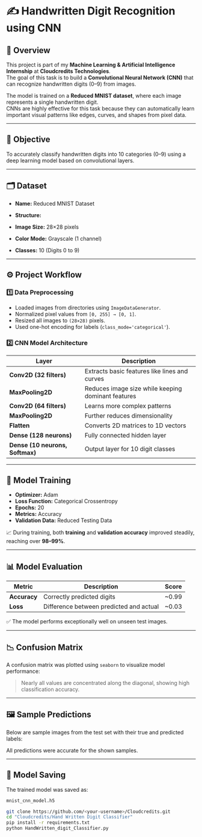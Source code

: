 # ✍️ Handwritten Digit Recognition using CNN

## 📘 Overview  
This project is part of my **Machine Learning & Artificial Intelligence Internship** at **Cloudcredits Technologies**.  
The goal of this task is to build a **Convolutional Neural Network (CNN)** that can recognize handwritten digits (0–9) from images.  

The model is trained on a **Reduced MNIST dataset**, where each image represents a single handwritten digit.  
CNNs are highly effective for this task because they can automatically learn important visual patterns like edges, curves, and shapes from pixel data.

---

## 🎯 Objective  
To accurately classify handwritten digits into 10 categories (0–9) using a deep learning model based on convolutional layers.

---

## 🗂 Dataset  
- **Name:** Reduced MNIST Dataset  
- **Structure:**

- **Image Size:** 28×28 pixels  
- **Color Mode:** Grayscale (1 channel)  
- **Classes:** 10 (Digits 0 to 9)

---

## ⚙️ Project Workflow  

### 1️⃣ Data Preprocessing  
- Loaded images from directories using `ImageDataGenerator`.  
- Normalized pixel values from `[0, 255] → [0, 1]`.  
- Resized all images to `(28×28)` pixels.  
- Used one-hot encoding for labels (`class_mode='categorical'`).  

### 2️⃣ CNN Model Architecture  
| Layer | Description |
|-------|--------------|
| **Conv2D (32 filters)** | Extracts basic features like lines and curves |
| **MaxPooling2D** | Reduces image size while keeping dominant features |
| **Conv2D (64 filters)** | Learns more complex patterns |
| **MaxPooling2D** | Further reduces dimensionality |
| **Flatten** | Converts 2D matrices to 1D vectors |
| **Dense (128 neurons)** | Fully connected hidden layer |
| **Dense (10 neurons, Softmax)** | Output layer for 10 digit classes |

---

## 🧠 Model Training  
- **Optimizer:** Adam  
- **Loss Function:** Categorical Crossentropy  
- **Epochs:** 20  
- **Metrics:** Accuracy  
- **Validation Data:** Reduced Testing Data  

📈 During training, both **training** and **validation accuracy** improved steadily, reaching over **98–99%**.

---

## 📊 Model Evaluation  

| Metric | Description | Score |
|---------|--------------|-------|
| **Accuracy** | Correctly predicted digits | ~0.99 |
| **Loss** | Difference between predicted and actual | ~0.03 |

✅ The model performs exceptionally well on unseen test images.

---

## 📉 Confusion Matrix  
A confusion matrix was plotted using `seaborn` to visualize model performance:


> Nearly all values are concentrated along the diagonal, showing high classification accuracy.

---

## 🖼️ Sample Predictions  
Below are sample images from the test set with their true and predicted labels:


All predictions were accurate for the shown samples.

---

## 💾 Model Saving  
The trained model was saved as:
```bash
mnist_cnn_model.h5

git clone https://github.com/<your-username>/Cloudcredits.git
cd "Cloudcredits/Hand Written Digit Classifier"
pip install -r requirements.txt
python HandWritten_digit_Classifier.py




